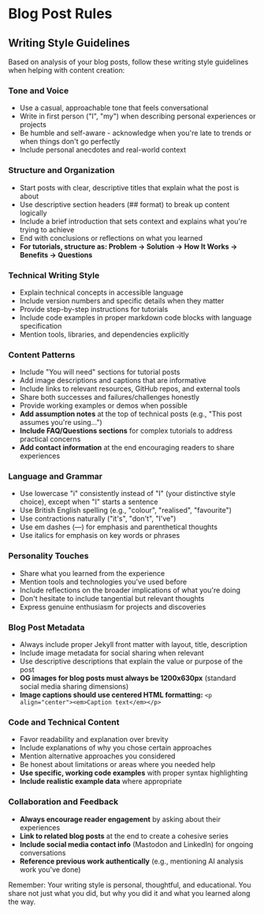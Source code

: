 # Blog Post Rules

## Writing Style Guidelines

Based on analysis of your blog posts, follow these writing style guidelines when helping with content creation:

### Tone and Voice

- Use a casual, approachable tone that feels conversational
- Write in first person ("I", "my") when describing personal experiences or projects
- Be humble and self-aware - acknowledge when you're late to trends or when things don't go perfectly
- Include personal anecdotes and real-world context

### Structure and Organization

- Start posts with clear, descriptive titles that explain what the post is about
- Use descriptive section headers (## format) to break up content logically
- Include a brief introduction that sets context and explains what you're trying to achieve
- End with conclusions or reflections on what you learned
- **For tutorials, structure as: Problem → Solution → How It Works → Benefits → Questions**

### Technical Writing Style

- Explain technical concepts in accessible language
- Include version numbers and specific details when they matter
- Provide step-by-step instructions for tutorials
- Include code examples in proper markdown code blocks with language specification
- Mention tools, libraries, and dependencies explicitly

### Content Patterns

- Include "You will need" sections for tutorial posts
- Add image descriptions and captions that are informative
- Include links to relevant resources, GitHub repos, and external tools
- Share both successes and failures/challenges honestly
- Provide working examples or demos when possible
- **Add assumption notes** at the top of technical posts (e.g., "This post assumes you're using...")
- **Include FAQ/Questions sections** for complex tutorials to address practical concerns
- **Add contact information** at the end encouraging readers to share experiences

### Language and Grammar

- Use lowercase "i" consistently instead of "I" (your distinctive style choice), except when "I" starts a sentence
- Use British English spelling (e.g., "colour", "realised", "favourite")
- Use contractions naturally ("it's", "don't", "I've")
- Use em dashes (—) for emphasis and parenthetical thoughts
- Use italics for emphasis on key words or phrases

### Personality Touches

- Share what you learned from the experience
- Mention tools and technologies you've used before
- Include reflections on the broader implications of what you're doing
- Don't hesitate to include tangential but relevant thoughts
- Express genuine enthusiasm for projects and discoveries

### Blog Post Metadata

- Always include proper Jekyll front matter with layout, title, description
- Include image metadata for social sharing when relevant
- Use descriptive descriptions that explain the value or purpose of the post
- **OG images for blog posts must always be 1200x630px** (standard social media sharing dimensions)
- **Image captions should use centered HTML formatting:** `<p align="center"><em>Caption text</em></p>`

### Code and Technical Content

- Favor readability and explanation over brevity
- Include explanations of why you chose certain approaches
- Mention alternative approaches you considered
- Be honest about limitations or areas where you needed help
- **Use specific, working code examples** with proper syntax highlighting
- **Include realistic example data** where appropriate

### Collaboration and Feedback

- **Always encourage reader engagement** by asking about their experiences
- **Link to related blog posts** at the end to create a cohesive series
- **Include social media contact info** (Mastodon and LinkedIn) for ongoing conversations
- **Reference previous work authentically** (e.g., mentioning AI analysis work you've done)

Remember: Your writing style is personal, thoughtful, and educational. You share not just what you did, but why you did it and what you learned along the way.
